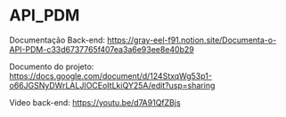 # API_PDM

Documentação Back-end: https://gray-eel-f91.notion.site/Documenta-o-API-PDM-c33d6737765f407ea3a6e93ee8e40b29

Documento do projeto: https://docs.google.com/document/d/124StxqWg53p1-o66JGSNyDWrLALJIOCEoItLkiQY25A/edit?usp=sharing

Video back-end: https://youtu.be/d7A91QfZBjs
